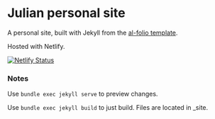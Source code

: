 # Julian personal site

A personal site, built with Jekyll from the [al-folio template](https://github.com/alshedivat/al-folio).

Hosted with Netlify. 

[![Netlify Status](https://api.netlify.com/api/v1/badges/840a36f0-64b4-410e-a3a0-f4c25ee123f9/deploy-status)](https://app.netlify.com/sites/fervent-knuth-8a2982/deploys)

### Notes

Use `bundle exec jekyll serve` to preview changes.

Use `bundle exec jekyll build` to just build. Files are located in _site. 

